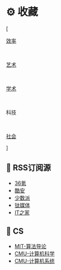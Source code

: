 # ⚙️ 收藏


<div class="nav-tab">
  <p class="bord">[</p>
  <a href="../tool"><p class="not">效率</p></a>&nbsp;
  <a href="../tool-art"><p class="not">艺术</p></a>&nbsp;
  <a href="../tool-sci"><p class="not">学术</p></a>&nbsp;
  <p class="now">科技</p>&nbsp;
  <a href="../tool-social"><p class="not">社会</p></a>
  <p class="bord">]</p>
</div>

<h2>🔖 RSS订阅源</h2>

- [36氪](https://36kr.com/feed)
- [酷安](https://rsshub.app/coolapk/tuwen-xinxian)
- [少数派](https://sspai.com/feed)
- [钛媒体](http://www.tmtpost.com/feed)
- [IT之家](https://www.ithome.com/rss/)


<h2>🔖 CS</h2>

- [MIT-算法导论](https://www.bilibili.com/video/BV1Kx411f7bL)
- [CMU-计算机科学](https://www.bilibili.com/video/BV1Mu411Z7LJ)
- [CMU-计算机系统](https://www.bilibili.com/video/BV1iW411d7hd)

